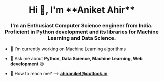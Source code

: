 <h1 align="center">Hi 👋, I'm **Aniket Ahir**</h1>
<h3 align="center">I'm an Enthusiast Computer Science engineer from India. Proficient in Python development and its libraries for Machine Learning and Data Science.</h3>

- 🔭 I’m currently working on Machine Learning algorithms

- 💬 Ask me about **Python, Data Science, Machine Learning, Web development** 😃

- 📧 How to reach me? --> **ahiraniket@outlook.in**
